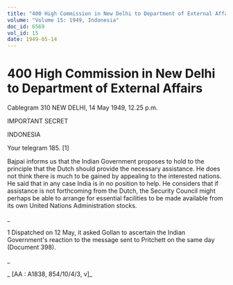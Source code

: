 ```yaml
---
title: "400 High Commission in New Delhi to Department of External Affairs"
volume: "Volume 15: 1949, Indonesia"
doc_id: 6569
vol_id: 15
date: 1949-05-14
---
```


# 400 High Commission in New Delhi to Department of External Affairs

Cablegram 310 NEW DELHI, 14 May 1949, 12.25 p.m.

IMPORTANT SECRET

INDONESIA

Your telegram 185. [1]

Bajpai informs us that the Indian Government proposes to hold to the principle that the Dutch should provide the necessary assistance. He does not think there is much to be gained by appealing to the interested nations. He said that in any case India is in no position to help. He considers that if assistance is not forthcoming from the Dutch, the Security Council might perhaps be able to arrange for essential facilities to be made available from its own United Nations Administration stocks.

_

1 Dispatched on 12 May, it asked Gollan to ascertain the Indian Government's reaction to the message sent to Pritchett on the same day (Document 398).

_

_ [AA : A1838, 854/10/4/3, v]_
